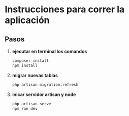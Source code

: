 # Instrucciones para correr la aplicación

## Pasos 

1. **ejecutar en terminal los comandos**
    ```bash
    composer install
    npm install
    ```

2. **migrar nuevas tablas**
    ```bash
    php artisan migration:refresh
    ```

3. **inicar servidor artisan y node**
    ```bash
    php artisan serve
    npm run dev
    ```